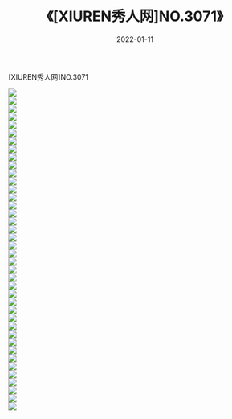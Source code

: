 ﻿---
layout: post
title:  《[XIUREN秀人网]NO.3071》
date:   2022-01-11
img: http://img.660000.xyz/Sharelink/秀人网/秀人网第04部分/[XIUREN秀人网]NO.3071/000.jpg
categories: [美女, 清纯, 唯美]
---

[XIUREN秀人网]NO.3071

 ![](http://img.660000.xyz/Sharelink/秀人网/秀人网第04部分/[XIUREN秀人网]NO.3071/001.jpg) <br>![](http://img.660000.xyz/Sharelink/秀人网/秀人网第04部分/[XIUREN秀人网]NO.3071/002.jpg) <br>![](http://img.660000.xyz/Sharelink/秀人网/秀人网第04部分/[XIUREN秀人网]NO.3071/003.jpg) <br>![](http://img.660000.xyz/Sharelink/秀人网/秀人网第04部分/[XIUREN秀人网]NO.3071/004.jpg) <br>![](http://img.660000.xyz/Sharelink/秀人网/秀人网第04部分/[XIUREN秀人网]NO.3071/005.jpg) <br>![](http://img.660000.xyz/Sharelink/秀人网/秀人网第04部分/[XIUREN秀人网]NO.3071/006.jpg) <br>![](http://img.660000.xyz/Sharelink/秀人网/秀人网第04部分/[XIUREN秀人网]NO.3071/007.jpg) <br>![](http://img.660000.xyz/Sharelink/秀人网/秀人网第04部分/[XIUREN秀人网]NO.3071/008.jpg) <br>![](http://img.660000.xyz/Sharelink/秀人网/秀人网第04部分/[XIUREN秀人网]NO.3071/009.jpg) <br>![](http://img.660000.xyz/Sharelink/秀人网/秀人网第04部分/[XIUREN秀人网]NO.3071/010.jpg) <br>![](http://img.660000.xyz/Sharelink/秀人网/秀人网第04部分/[XIUREN秀人网]NO.3071/011.jpg) <br>![](http://img.660000.xyz/Sharelink/秀人网/秀人网第04部分/[XIUREN秀人网]NO.3071/012.jpg) <br>![](http://img.660000.xyz/Sharelink/秀人网/秀人网第04部分/[XIUREN秀人网]NO.3071/013.jpg) <br>![](http://img.660000.xyz/Sharelink/秀人网/秀人网第04部分/[XIUREN秀人网]NO.3071/014.jpg) <br>![](http://img.660000.xyz/Sharelink/秀人网/秀人网第04部分/[XIUREN秀人网]NO.3071/015.jpg) <br>![](http://img.660000.xyz/Sharelink/秀人网/秀人网第04部分/[XIUREN秀人网]NO.3071/016.jpg) <br>![](http://img.660000.xyz/Sharelink/秀人网/秀人网第04部分/[XIUREN秀人网]NO.3071/017.jpg) <br>![](http://img.660000.xyz/Sharelink/秀人网/秀人网第04部分/[XIUREN秀人网]NO.3071/018.jpg) <br>![](http://img.660000.xyz/Sharelink/秀人网/秀人网第04部分/[XIUREN秀人网]NO.3071/019.jpg) <br>![](http://img.660000.xyz/Sharelink/秀人网/秀人网第04部分/[XIUREN秀人网]NO.3071/020.jpg) <br>![](http://img.660000.xyz/Sharelink/秀人网/秀人网第04部分/[XIUREN秀人网]NO.3071/021.jpg) <br>![](http://img.660000.xyz/Sharelink/秀人网/秀人网第04部分/[XIUREN秀人网]NO.3071/022.jpg) <br>![](http://img.660000.xyz/Sharelink/秀人网/秀人网第04部分/[XIUREN秀人网]NO.3071/023.jpg) <br>![](http://img.660000.xyz/Sharelink/秀人网/秀人网第04部分/[XIUREN秀人网]NO.3071/024.jpg) <br>![](http://img.660000.xyz/Sharelink/秀人网/秀人网第04部分/[XIUREN秀人网]NO.3071/025.jpg) <br>![](http://img.660000.xyz/Sharelink/秀人网/秀人网第04部分/[XIUREN秀人网]NO.3071/026.jpg) <br>![](http://img.660000.xyz/Sharelink/秀人网/秀人网第04部分/[XIUREN秀人网]NO.3071/027.jpg) <br>![](http://img.660000.xyz/Sharelink/秀人网/秀人网第04部分/[XIUREN秀人网]NO.3071/028.jpg) <br>![](http://img.660000.xyz/Sharelink/秀人网/秀人网第04部分/[XIUREN秀人网]NO.3071/029.jpg) <br>![](http://img.660000.xyz/Sharelink/秀人网/秀人网第04部分/[XIUREN秀人网]NO.3071/030.jpg) <br>![](http://img.660000.xyz/Sharelink/秀人网/秀人网第04部分/[XIUREN秀人网]NO.3071/031.jpg) <br>![](http://img.660000.xyz/Sharelink/秀人网/秀人网第04部分/[XIUREN秀人网]NO.3071/032.jpg) <br>![](http://img.660000.xyz/Sharelink/秀人网/秀人网第04部分/[XIUREN秀人网]NO.3071/033.jpg) <br>![](http://img.660000.xyz/Sharelink/秀人网/秀人网第04部分/[XIUREN秀人网]NO.3071/034.jpg) <br>![](http://img.660000.xyz/Sharelink/秀人网/秀人网第04部分/[XIUREN秀人网]NO.3071/035.jpg) <br>![](http://img.660000.xyz/Sharelink/秀人网/秀人网第04部分/[XIUREN秀人网]NO.3071/036.jpg) <br>![](http://img.660000.xyz/Sharelink/秀人网/秀人网第04部分/[XIUREN秀人网]NO.3071/037.jpg) <br>![](http://img.660000.xyz/Sharelink/秀人网/秀人网第04部分/[XIUREN秀人网]NO.3071/038.jpg) <br>![](http://img.660000.xyz/Sharelink/秀人网/秀人网第04部分/[XIUREN秀人网]NO.3071/039.jpg) <br>![](http://img.660000.xyz/Sharelink/秀人网/秀人网第04部分/[XIUREN秀人网]NO.3071/040.jpg) <br>